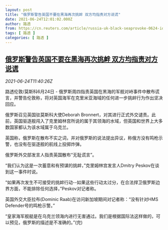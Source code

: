```yaml
---
layout: post
title: "俄罗斯警告英国不要在黑海再次挑衅 双方均指责对方说谎"
date: 2021-06-24T12:01:02.000Z
author: 路透
from: https://cn.reuters.com/article/russia-uk-black-seaprovoke-0624-idCNKCS2E01C4
tags: [ 路透 ]
categories: [ 路透 ]
---
```

<!--1624536062000-->
[俄罗斯警告英国不要在黑海再次挑衅 双方均指责对方说谎](https://cn.reuters.com/article/russia-uk-black-seaprovoke-0624-idCNKCS2E01C4)
------

<div>
<div><i>2021-06-24T11:40:26Z</i></div><p>路透伦敦/莫斯科6月24日 - 俄罗斯周四指责英国在黑海的军舰对峙事件中散布谎言，并警告伦敦称，将对英国海军在克里米亚海域的任何进一步挑衅行为作出坚决回应。</p><p>俄罗斯召见英国驻莫斯科大使Deborah Bronnert，对其进行正式外交谴责。此前，英国驱逐舰闯入了克里姆林宫所说的属于其领海的水域，但英国和世界上大多数国家都认为该水域属于乌克兰。</p><p>英国称，俄罗斯在散布不实之词，并对俄罗斯的说法提出异议，称俄方没有鸣枪示警，也没有在驱逐舰的航线上投掷炸弹。</p><p>俄罗斯外交部发言人指责英国散布“无耻谎言”。</p><p>“我们认为这是一次蓄意和有预谋的挑衅，”克里姆林宫发言人Dmitry Peskov在谈到这一事件时说。</p><p>“如果再次发生不可接受的挑衅行动--如果这些行动太过分，在合法捍卫俄罗斯边界方面，不能排除任何选择，”Peskov对记者称。</p><p>英国外交大臣拉布(Dominic Raab)在访问新加坡期间对记者称：“没有针对HMS Defender号的鸣枪示警。”</p><p>“皇家海军舰艇是在乌克兰领海内进行无害通过。我们是根据国际法这样做的，可以预见，俄罗斯的描述是不准确的。”(完)</p>
</div>
